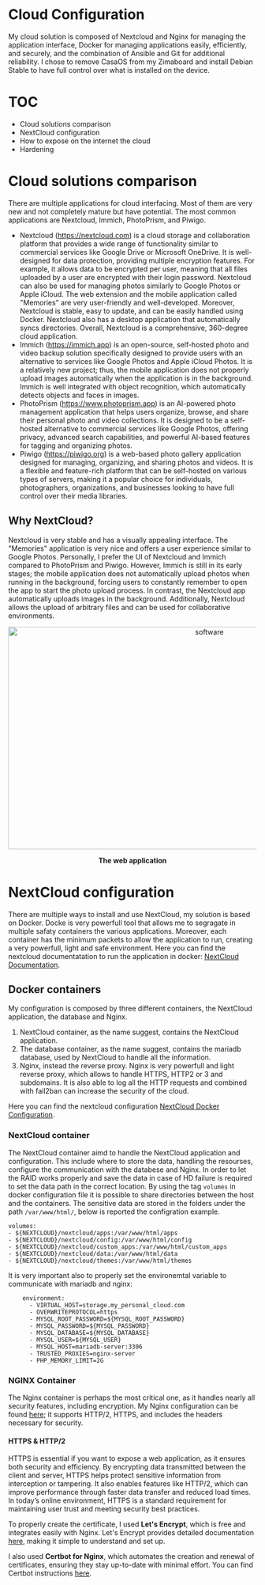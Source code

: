 # Cloud Configuration
My cloud solution is composed of Nextcloud and Nginx for managing the application interface, Docker for managing applications easily, efficiently, and securely, and the combination of Ansible and Git for additional reliability. I chose to remove CasaOS from my Zimaboard and install Debian Stable to have full control over what is installed on the device.

# TOC
 - Cloud solutions comparison
 - NextCloud configuration
 - How to expose on the internet the cloud
 - Hardening

# Cloud solutions comparison
There are multiple applications for cloud interfacing. Most of them are very new and not completely mature but have potential. The most common applications are Nextcloud, Immich, PhotoPrism, and Piwigo.
- Nextcloud (https://nextcloud.com) is a cloud storage and collaboration platform that provides a wide range of functionality similar to commercial services like Google Drive or Microsoft OneDrive. It is well-designed for data protection, providing multiple encryption features. For example, it allows data to be encrypted per user, meaning that all files uploaded by a user are encrypted with their login password. Nextcloud can also be used for managing photos similarly to Google Photos or Apple iCloud. The web extension and the mobile application called "Memories" are very user-friendly and well-developed. Moreover, Nextcloud is stable, easy to update, and can be easily handled using Docker. Nextcloud also has a desktop application that automatically syncs directories. Overall, Nextcloud is a comprehensive, 360-degree cloud application.
- Immich (https://immich.app) is an open-source, self-hosted photo and video backup solution specifically designed to provide users with an alternative to services like Google Photos and Apple iCloud Photos. It is a relatively new project; thus, the mobile application does not properly upload images automatically when the application is in the background. Immich is well integrated with object recognition, which automatically detects objects and faces in images.
- PhotoPrism (https://www.photoprism.app) is an AI-powered photo management application that helps users organize, browse, and share their personal photo and video collections. It is designed to be a self-hosted alternative to commercial services like Google Photos, offering privacy, advanced search capabilities, and powerful AI-based features for tagging and organizing photos.
- Piwigo (https://piwigo.org) is a web-based photo gallery application designed for managing, organizing, and sharing photos and videos. It is a flexible and feature-rich platform that can be self-hosted on various types of servers, making it a popular choice for individuals, photographers, organizations, and businesses looking to have full control over their media libraries.
   
## Why NextCloud?
Nextcloud is very stable and has a visually appealing interface. The "Memories" application is very nice and offers a user experience similar to Google Photos. Personally, I prefer the UI of Nextcloud and Immich compared to PhotoPrism and Piwigo. However, Immich is still in its early stages; the mobile application does not automatically upload photos when running in the background, forcing users to constantly remember to open the app to start the photo upload process. In contrast, the Nextcloud app automatically uploads images in the background. Additionally, Nextcloud allows the upload of arbitrary files and can be used for collaborative environments.

<div align="center">
<img src="https://github.com/user-attachments/assets/c3577dba-a823-40bc-9805-79d246b62d02" alt="software" width="800" height="450">
<p><b>The web application</b></p>
</div>

# NextCloud configuration
There are multiple ways to install and use NextCloud, my solution is based on Docker. Docke is very powerfull tool that allows me to segragate in multiple safaty containers the various applications. Moreover, each container has the minimum packets to allow the application to run, creating a very powerfull, light and safe environment. Here you can find the nextcloud documentatation to run the application in docker: [NextCloud Documentation](https://docs.nextcloud.com/server/latest/admin_manual/office/example-docker.html). 

## Docker containers
My configuration is composed by three different containers, the NextCloud application, the database and Nginx.
1. NextCloud container, as the name suggest, contains the NextCloud application.
2. The database container, as the name suggest, contains the mariadb database, used by NextCloud to handle all the information.
3. Nginx, instead the reverse proxy. Nginx is very powerfull and light reverse proxy, which allows to handle HTTPS, HTTP2 or 3 and subdomains. It is also able to log all the HTTP requests and combined with fail2ban can increase the security of the cloud.

Here you can find the nextcloud configuration [NextCloud Docker Configuration](https://github.com/dariosharp/selfCloudTips/tree/main/cloud-configuration/nextcloud-dockers). 

### NextCloud container
The NextCloud container aimd to handle the NextCloud application and configuration. This include where to store the data, handling the resourses, configure the communication with the databese and Nginx.
In order to let the RAID works properly and save the data in case of HD failure is required to set the data path in the correct location. By using the tag `volumes` in docker configuration file it is possible to share directories between the host and the containers. The sensitive data are stored in the folders under the path `/var/www/html/`, below is reported the configration example. 
```
volumes:
- ${NEXTCLOUD}/nextcloud/apps:/var/www/html/apps
- ${NEXTCLOUD}/nextcloud/config:/var/www/html/config
- ${NEXTCLOUD}/nextcloud/custom_apps:/var/www/html/custom_apps
- ${NEXTCLOUD}/nextcloud/data:/var/www/html/data
- ${NEXTCLOUD}/nextcloud/themes:/var/www/html/themes
```

It is very important also to properly set the environemtal variable to communicate with mariadb and nginx:
```
    environment:
      - VIRTUAL_HOST=storage.my_personal_cloud.com
      - OVERWRITEPROTOCOL=https
      - MYSQL_ROOT_PASSWORD=${MYSQL_ROOT_PASSWORD}
      - MYSQL_PASSWORD=${MYSQL_PASSWORD}
      - MYSQL_DATABASE=${MYSQL_DATABASE}
      - MYSQL_USER=${MYSQL_USER}
      - MYSQL_HOST=mariadb-server:3306
      - TRUSTED_PROXIES=nginx-server
      - PHP_MEMORY_LIMIT=2G
```

### NGINX Container
The Nginx container is perhaps the most critical one, as it handles nearly all security features, including encryption. My Nginx configuration can be found [here](https://github.com/dariosharp/selfCloudTips/blob/main/cloud-configuration/nextcloud-dockers/Nginx/config/nginx.conf); it supports HTTP/2, HTTPS, and includes the headers necessary for security.

#### HTTPS & HTTP/2
HTTPS is essential if you want to expose a web application, as it ensures both security and efficiency. By encrypting data transmitted between the client and server, HTTPS helps protect sensitive information from interception or tampering. It also enables features like HTTP/2, which can improve performance through faster data transfer and reduced load times. In today’s online environment, HTTPS is a standard requirement for maintaining user trust and meeting security best practices.

To properly create the certificate, I used **Let's Encrypt**, which is free and integrates easily with Nginx. Let's Encrypt provides detailed documentation [here](https://letsencrypt.org/), making it simple to understand and set up.

I also used **Certbot for Nginx**, which automates the creation and renewal of certificates, ensuring they stay up-to-date with minimal effort. You can find Certbot instructions [here](https://certbot.eff.org/instructions?ws=nginx&os=pip).






